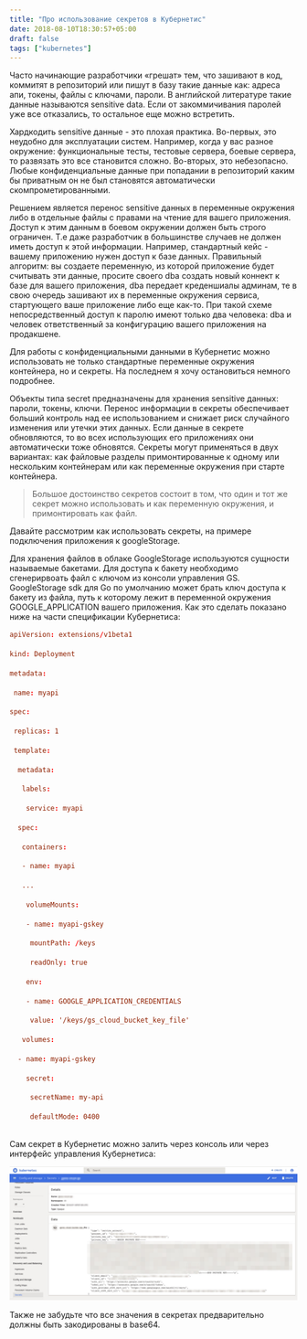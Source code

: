 ```yaml
---
title: "Про использование секретов в Кубернетис"
date: 2018-08-10T18:30:57+05:00
draft: false
tags: ["kubernetes"]
---
```


Часто начинающие разработчики «грешат» тем, что зашивают в код, коммитят в репозиторий или пишут в базу такие данные как: адреса апи, токены, файлы с ключами, пароли. В английской литературе такие данные называются sensitive data. Если от закоммичивания паролей уже все отказались, то остальное еще можно встретить.

Хардкодить sensitive данные - это плохая практика. Во-первых, это неудобно для эксплуатации систем. Например, когда у вас разное окружение: функциональные тесты, тестовые сервера, боевые сервера, то развязать это все становится сложно. Во-вторых, это небезопасно. Любые конфиденциальные данные при попадании в репозиторий каким бы приватным он не был становятся автоматически скомпрометированными.

Решением является перенос sensitive данных в переменные окружения либо в отдельные файлы с правами на чтение для вашего приложения. Доступ к этим данным в боевом окружении должен быть строго ограничен. Т.е даже разработчик в большинстве случаев не должен иметь доступ к этой информации. Например, стандартный кейс - вашему приложению нужен доступ к базе данных. Правильный алгоритм: вы создаете переменную, из которой приложение будет считывать эти данные, просите своего dba создать новый коннект к базе для вашего приложения, dba передает креденшиалы админам, те в свою очередь зашивают их в переменные окружения сервиса, стартующего ваше приложение либо еще как-то. При такой схеме непосредственный доступ к паролю имеют только два человека: dba и человек ответственный за конфигурацию вашего приложения на продакшене.

Для работы с конфиденциальными данными в Кубернетис можно использовать не только стандартные переменные окружения контейнера, но и секреты. На последнем я хочу остановиться немного подробнее. 

Объекты типа secret предназначены для хранения sensitive данных: пароли, токены, ключи. Перенос информации в секреты обеспечивает больший контроль над ее использованием и снижает риск случайного изменения или утечки этих данных. 
Если данные в секрете обновляются, то во всех использующих его приложениях они автоматически тоже обновятся. Секреты могут применяться в двух вариантах: как файловые разделы примонтированные к одному или нескольким контейнерам или как переменные окружения при старте контейнера.

>  Большое достоинство секретов состоит в том, что один и тот же секрет можно использовать и как переменную окружения, и примонтировать как файл.

Давайте рассмотрим как использовать секреты, на примере подключения приложения к googleStorage. 

Для хранения файлов в облаке GoogleStorage используются сущности называемые бакетами. Для доступа к бакету необходимо сгенерирвоать файл с ключом из консоли управления GS. GoogleStorage sdk для Go по умолчанию может брать ключ доступа к бакету из файла, путь к которому лежит в переменной окружения GOOGLE_APPLICATION вашего приложения. Как это сделать показано ниже на части спецификации Кубернетиса:

```toml
apiVersion: extensions/v1beta1

kind: Deployment

metadata:

 name: myapi

spec:

 replicas: 1

 template:

  metadata:

   labels:

    service: myapi

  spec:

   containers:

   - name: myapi

   ...

    volumeMounts:

    - name: myapi-gskey

     mountPath: /keys

     readOnly: true

    env:

    - name: GOOGLE_APPLICATION_CREDENTIALS

     value: '/keys/gs_cloud_bucket_key_file'

   volumes:

  - name: myapi-gskey

    secret:

     secretName: my-api

     defaultMode: 0400
     
```

Сам секрет в Кубернетис можно залить через консоль или через интерфейс управления Кубернетиса:


<span style="display:block;text-align:center">![Управление секретами в Кубернетис](/static/kuber.jpg)</span>


Также не забудьте что все значения в секретах предварительно должны быть закодированы в base64.

